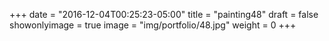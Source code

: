
+++
date = "2016-12-04T00:25:23-05:00"
title = "painting48"
draft = false
showonlyimage = true
image = "img/portfolio/48.jpg"
weight = 0
+++
